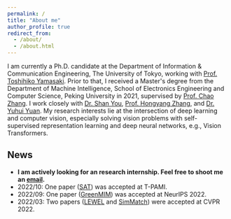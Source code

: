 ```yaml
---
permalink: /
title: "About me"
author_profile: true
redirect_from: 
  - /about/
  - /about.html
---
```


I am currently a Ph.D. candidate at the Department of Information & Communication Engineering, The University of Tokyo, working with [Prof. Toshihiko Yamasaki](https://scholar.google.com/citations?user=rE9iY5MAAAAJ&hl=en). Prior to that, I received a Master's degree from the Department of Machine Intelligence, School of Electronics Engineering and Computer Science, Peking University in 2021, supervised by [Prof. Chao Zhang](https://scholar.google.com/citations?user=NeCCx-kAAAAJ&hl=en). I work closely with [Dr. Shan You](https://shanyou92.github.io/), [Prof. Hongyang Zhang](https://hongyanz.github.io/), and [Dr. Yuhui Yuan](https://scholar.google.com/citations?user=PzyvzksAAAAJ&hl=en).
My research interests lie at the intersection of deep learning and computer vision, especially solving vision problems with self-supervised representation learning and deep neural networks, e.g., Vision Transformers.

## News
- **I am actively looking for an research internship. Feel free to shoot me an [email](mailto:laynehuang[at]outlook[dot]com).**
- 2022/10: One paper ([SAT](../_publications/2021-01-SAT.md)) was accepted at T-PAMI.
- 2022/09: One paper ([GreenMIM](../_publications/2022-05-GreenMIM.md)) was accepted at NeurIPS 2022.
- 2022/03: Two papers ([LEWEL](../_publications/2022-03-LEWEL.md) and [SimMatch](../_publications/2022-03-SimMatch.md)) were accepted at CVPR 2022.
